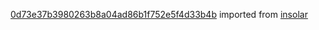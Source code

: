 [0d73e37b3980263b8a04ad86b1f752e5f4d33b4b](https://github.com/insolar/insolar/commit/0d73e37b3980263b8a04ad86b1f752e5f4d33b4b) imported from [insolar](https://github.com/insolar/insolar)
